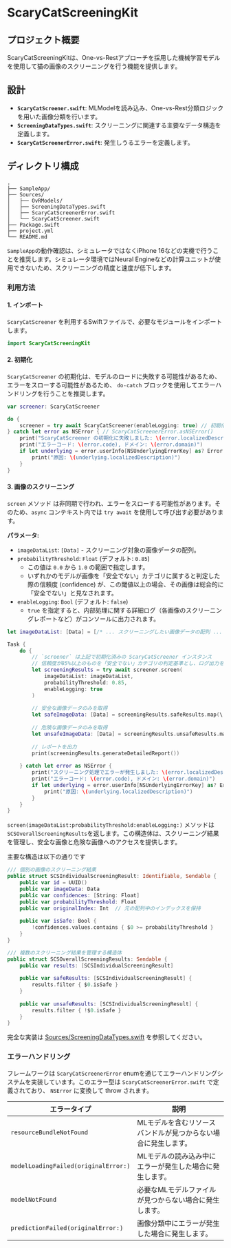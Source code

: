 # ScaryCatScreeningKit

## プロジェクト概要

ScaryCatScreeningKitは、One-vs-Restアプローチを採用した機械学習モデルを使用して猫の画像のスクリーニングを行う機能を提供します。

## 設計

*   **`ScaryCatScreener.swift`**: MLModelを読み込み、One-vs-Rest分類ロジックを用いた画像分類を行います。
*   **`ScreeningDataTypes.swift`**: スクリーニングに関連する主要なデータ構造を定義します。
*   **`ScaryCatScreenerError.swift`**: 発生しうるエラーを定義します。

## ディレクトリ構成

```tree
.
├── SampleApp/
├── Sources/
│   ├── OvRModels/          
│   ├── ScreeningDataTypes.swift  
│   ├── ScaryCatScreenerError.swift
│   └── ScaryCatScreener.swift
├── Package.swift
├── project.yml
└── README.md
```

`SampleApp`の動作確認は、シミュレータではなくiPhone 16などの実機で行うことを推奨します。シミュレータ環境ではNeural Engineなどの計算ユニットが使用できないため、スクリーニングの精度と速度が低下します。

### 利用方法

#### 1. インポート

`ScaryCatScreener` を利用するSwiftファイルで、必要なモジュールをインポートします。

```swift
import ScaryCatScreeningKit
```

#### 2. 初期化

`ScaryCatScreener` の初期化は、モデルのロードに失敗する可能性があるため、エラーをスローする可能性があるため、 `do-catch` ブロックを使用してエラーハンドリングを行うことを推奨します。

```swift
var screener: ScaryCatScreener

do {
    screener = try await ScaryCatScreener(enableLogging: true) // 初期化時のログ出力を有効にする例
} catch let error as NSError { // ScaryCatScreenerError.asNSError()
    print("ScaryCatScreener の初期化に失敗しました: \(error.localizedDescription)")
    print("エラーコード: \(error.code), ドメイン: \(error.domain)")
    if let underlying = error.userInfo[NSUnderlyingErrorKey] as? Error {
        print("原因: \(underlying.localizedDescription)")
    }
}
```

#### 3. 画像のスクリーニング

`screen` メソッド は非同期で行われ、エラーをスローする可能性があります。そのため、`async` コンテキスト内では `try await` を使用して呼び出す必要があります。

**パラメータ:**

-   `imageDataList`: `[Data]` - スクリーニング対象の画像データの配列。
-   `probabilityThreshold`: `Float` (デフォルト: `0.85`)
    -   この値は `0.0` から `1.0` の範囲で指定します。
    -   いずれかのモデルが画像を「安全でない」カテゴリに属すると判定した際の信頼度 (confidence) が、この閾値以上の場合、その画像は総合的に「安全でない」と見なされます。
-   `enableLogging`: `Bool` (デフォルト: `false`)
    -   `true` を指定すると、内部処理に関する詳細ログ（各画像のスクリーニングレポートなど）がコンソールに出力されます。

```swift
let imageDataList: [Data] = [/* ... スクリーニングしたい画像データの配列 ... */] 

Task {
    do {
        // `screener` は上記で初期化済みの ScaryCatScreener インスタンス
        // 信頼度が85%以上のものを「安全でない」カテゴリの判定基準とし、ログ出力を有効にする例
        let screeningResults = try await screener.screen(
            imageDataList: imageDataList, 
            probabilityThreshold: 0.85, 
            enableLogging: true
        )
        
        // 安全な画像データのみを取得
        let safeImageData: [Data] = screeningResults.safeResults.map(\.imageData)
        
        // 危険な画像データのみを取得
        let unsafeImageData: [Data] = screeningResults.unsafeResults.map(\.imageData)
        
        // レポートを出力
        print(screeningResults.generateDetailedReport())
        
    } catch let error as NSError {
        print("スクリーニング処理でエラーが発生しました: \(error.localizedDescription)")
        print("エラーコード: \(error.code), ドメイン: \(error.domain)")
        if let underlying = error.userInfo[NSUnderlyingErrorKey] as? Error {
            print("原因: \(underlying.localizedDescription)")
        }
    }
}
```

`screen(imageDataList:probabilityThreshold:enableLogging:)` メソッドは`SCSOverallScreeningResults`を返します。この構造体は、スクリーニング結果を管理し、安全な画像と危険な画像へのアクセスを提供します。

主要な構造は以下の通りです

```swift
/// 個別の画像のスクリーニング結果
public struct SCSIndividualScreeningResult: Identifiable, Sendable {
    public var id = UUID()
    public var imageData: Data
    public var confidences: [String: Float]
    public var probabilityThreshold: Float
    public var originalIndex: Int  // 元の配列中のインデックスを保持
    
    public var isSafe: Bool {
        !confidences.values.contains { $0 >= probabilityThreshold }
    }
}

/// 複数のスクリーニング結果を管理する構造体
public struct SCSOverallScreeningResults: Sendable {
    public var results: [SCSIndividualScreeningResult]
    
    public var safeResults: [SCSIndividualScreeningResult] {
        results.filter { $0.isSafe }
    }
    
    public var unsafeResults: [SCSIndividualScreeningResult] {
        results.filter { !$0.isSafe }
    }
}
```

完全な実装は [Sources/ScreeningDataTypes.swift](Sources/ScreeningDataTypes.swift) を参照してください。

### エラーハンドリング

フレームワークは `ScaryCatScreenerError` enumを通じてエラーハンドリングシステムを実装しています。このエラー型は `ScaryCatScreenerError.swift` で定義されており、 `NSError` に変換して throw されます。

| エラータイプ                       | 説明                                                         |
| -------------------------------- | ------------------------------------------------------------ |
| `resourceBundleNotFound`         | MLモデルを含むリソースバンドルが見つからない場合に発生します。     |
| `modelLoadingFailed(originalError:)` | MLモデルの読み込み中にエラーが発生した場合に発生します。           |
| `modelNotFound`                  | 必要なMLモデルファイルが見つからない場合に発生します。             |
| `predictionFailed(originalError:)`   | 画像分類中にエラーが発生した場合に発生します。                   |

